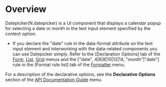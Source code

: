 Overview
===

Datepicker(N.datepicker) is a UI component that displays a calendar popup for selecting a date or month in the text input element specified by the context option.

 * If you declare the "date" rule in the data-format attribute on the text input element and interworking with the data-related components you can use Datepicker simply. Refer to the [Declaration Options] tab of the <a href="#html/naturaljs/refr/refr0407.html">Form</a>,
<a href="#html/naturaljs/refr/refr0408.html">List</a>,
<a href="#html/naturaljs/refr/refr0409.html">Grid</a> menus and the
["date", 4|6|8|10|12|14, "month"|"date"] rule in the [Format rule list] tab of the <a href="#html/naturaljs/refr/refr0301.html">Formatter</a> menu.

<p class="alert">For a description of the declarative options, see the <strong>Declarative Options</strong> section of the <a href="#cmVmcjAwMDElMjRBUEklMjBEb2N1bWVudGF0aW9uJTIwR3VpZGUkaHRtbCUyRm5hdHVyYWxqcyUyRnJlZnIlMkZyZWZyMDAwMS5odG1s">API Documentation Guide</a> menu.</p>